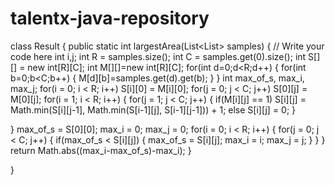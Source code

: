 # talentx-java-repository

class Result {
public static int largestArea(List<List<Integer>> samples) {
// Write your code here
int i,j;
int R = samples.size();
int C = samples.get(0).size();
int S[][] = new int[R][C];
int M[][]=new int[R][C];
for(int d=0;d<R;d++)
{
for(int b=0;b<C;b++)
{
M[d][b]=samples.get(d).get(b);
}
}
int max_of_s, max_i, max_j;
for(i = 0; i < R; i++)
S[i][0] = M[i][0];
for(j = 0; j < C; j++)
S[0][j] = M[0][j];
for(i = 1; i < R; i++)
{
for(j = 1; j < C; j++)
{
if(M[i][j] == 1)
S[i][j] = Math.min(S[i][j-1],
Math.min(S[i-1][j], S[i-1][j-1])) + 1;
else
S[i][j] = 0;
}

}
max_of_s = S[0][0]; max_i = 0; max_j = 0;
for(i = 0; i < R; i++)
{
for(j = 0; j < C; j++)
{
if(max_of_s < S[i][j])
{
max_of_s = S[i][j];
max_i = i;
max_j = j;
}
}
}
return Math.abs((max_i-max_of_s)-max_i);
}

}
